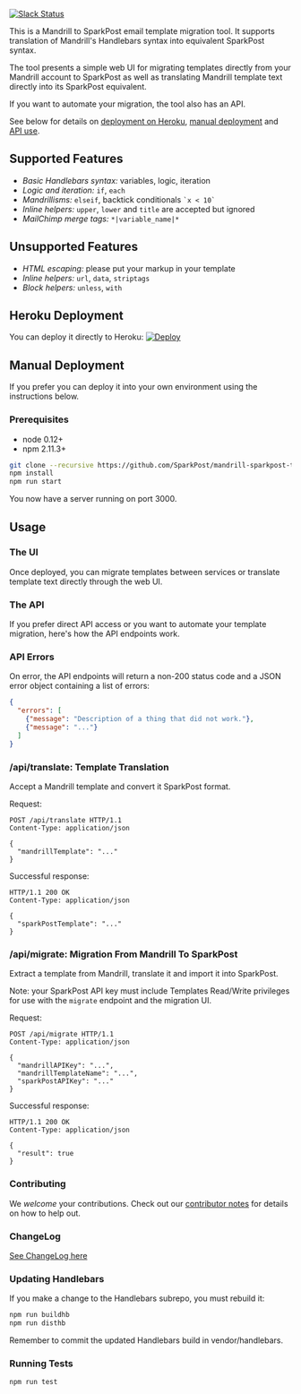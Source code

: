 [![Slack Status](http://slack.sparkpost.com/badge.svg)](http://slack.sparkpost.com)

This is a Mandrill to SparkPost email template migration tool.
It supports translation of Mandrill's Handlebars syntax into equivalent SparkPost syntax.

The tool presents a simple web UI for migrating templates directly from your Mandrill account to SparkPost as well as translating Mandrill template text directly into its SparkPost equivalent.

If you want to automate your migration, the tool also has an API.

See below for details on [deployment on Heroku](#heroku-deployment), [manual deployment](#manual-deployment) and [API use](#the-api).

## Supported Features

- *Basic Handlebars syntax:* variables, logic, iteration
- *Logic and iteration:* `if`, `each`
- *Mandrillisms:* `elseif`, backtick conditionals ``` `x < 10` ```
- *Inline helpers:* `upper`, `lower` and `title` are accepted but ignored
- *MailChimp merge tags:* `*|variable_name|*`

## Unsupported Features

- *HTML escaping:* please put your markup in your template
- *Inline helpers:* `url`, `data`, `striptags`
- *Block helpers:* `unless`, `with`

## Heroku Deployment

You can deploy it directly to Heroku: [![Deploy](https://www.herokucdn.com/deploy/button.svg)](https://heroku.com/deploy)

## Manual Deployment

If you prefer you can deploy it into your own environment using the instructions below.

### Prerequisites

 - node 0.12+
 - npm 2.11.3+

```bash
git clone --recursive https://github.com/SparkPost/mandrill-sparkpost-templates.git
npm install
npm run start
```

You now have a server running on port 3000.

## Usage

### The UI

Once deployed, you can migrate templates between services or translate template text directly
through the web UI.

### The API

If you prefer direct API access or you want to automate your template migration, here's how the API endpoints work.

### API Errors

On error, the API endpoints will return a non-200 status code and a JSON error object containing a list of errors:

```json
{
  "errors": [
    {"message": "Description of a thing that did not work."},
    {"message": "..."}
  ]
}
```

### /api/translate: Template Translation

Accept a Mandrill template and convert it SparkPost format.

Request:

```
POST /api/translate HTTP/1.1
Content-Type: application/json

{
  "mandrillTemplate": "..."
}
```

Successful response:

```
HTTP/1.1 200 OK
Content-Type: application/json

{
  "sparkPostTemplate": "..."
}
```

### /api/migrate: Migration From Mandrill To SparkPost

Extract a template from Mandrill, translate it and import it into SparkPost.

Note: your SparkPost API key must include Templates Read/Write privileges for use with the `migrate` endpoint and the migration UI.

Request:

```
POST /api/migrate HTTP/1.1
Content-Type: application/json

{
  "mandrillAPIKey": "...",
  "mandrillTemplateName": "...",
  "sparkPostAPIKey": "..."
}
```

Successful response:

```
HTTP/1.1 200 OK
Content-Type: application/json

{
  "result": true
}
```

### Contributing

We *welcome* your contributions.  Check out our [contributor notes](CONTRIBUTING.md) for details on how to help out.

### ChangeLog

[See ChangeLog here](CHANGELOG.md)

### Updating Handlebars

If you make a change to the Handlebars subrepo, you must rebuild it:

```bash
npm run buildhb
npm run disthb
```

Remember to commit the updated Handlebars build in vendor/handlebars.

### Running Tests

```bash
npm run test
```
